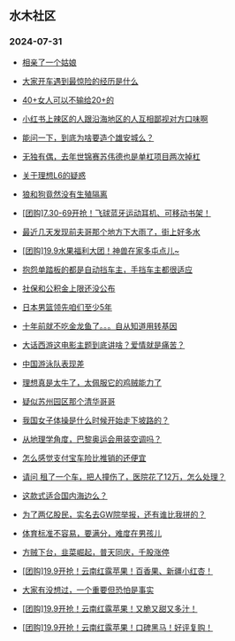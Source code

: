 ## 水木社区 
### 2024-07-31

+ [相亲了一个姑娘](https://www.newsmth.net/nForum/article/Love/6304549)

+ [大家开车遇到最惊险的经历是什么](https://www.newsmth.net/nForum/article/AutoWorld/1944883025)

+ [40+女人可以不输给20+的](https://www.newsmth.net/nForum/article/FamilyLife/1766796261)

+ [小红书上辣区的人跟沿海地区的人互相鄙视对方口味啊](https://www.newsmth.net/nForum/article/Food/1717132)

+ [能问一下，到底为啥要造个雄安城么？](https://www.newsmth.net/nForum/article/OurEstate/3047100)

+ [无独有偶，去年世锦赛苏伟德也是单杠项目两次掉杠](https://www.newsmth.net/nForum/article/Olympic/1550828)

+ [关于理想L6的疑惑](https://www.newsmth.net/nForum/article/GreenAuto/1638597)

+ [狼和狗竟然没有生殖隔离](https://www.newsmth.net/nForum/article/Emprise/389419)

+ [[团购]7.30-69开抢！飞球蓝牙运动耳机、可移动书架！](https://www.newsmth.net/nForum/article/ADAgent_TG/1323897)

+ [最近几天发现前夫哥那个地方下大雨了，街上好多水](https://www.newsmth.net/nForum/article/MyFamily/273061)

+ [[团购]19.9水果福利大团！神兽在家多屯点儿~](https://www.newsmth.net/nForum/article/ADAgent_TG/1323950)

+ [抱怨单踏板的都是自动挡车主，手挡车主都很适应](https://www.newsmth.net/nForum/article/GreenAuto/1229660)

+ [社保和公积金上限还没公布](https://www.newsmth.net/nForum/article/WorkingLife/122356)

+ [日本男篮领先咱们至少5年](https://www.newsmth.net/nForum/article/BasketballForum/4931204)

+ [十年前就不吃金龙鱼了。。。自从知道用转基因](https://www.newsmth.net/nForum/article/Food/1716916)

+ [大话西游这电影主题到底讲啥？爱情就是痛苦？](https://www.newsmth.net/nForum/article/Movielife/13239)

+ [中国游泳队表现差](https://www.newsmth.net/nForum/article/Olympic/1553179)

+ [理想真是太牛了，太佩服它的鸡贼能力了](https://www.newsmth.net/nForum/article/GreenAuto/1639551)

+ [疑似苏州园区那个清华哥哥](https://www.newsmth.net/nForum/article/WorkingLife/122010)

+ [我国女子体操是什么时候开始走下坡路的？](https://www.newsmth.net/nForum/article/Olympic/1553186)

+ [从地理学角度，巴黎奥运会用装空调吗？](https://www.newsmth.net/nForum/article/Geography/590366)

+ [怎么感觉支付宝车险比推销的还便宜](https://www.newsmth.net/nForum/article/AutoWorld/1944883013)

+ [请问 租了一个车，把人撞伤了，医院花了12万，怎么处理？](https://www.newsmth.net/nForum/article/AutoWorld/1944883676)

+ [这款式适合国内海边么？](https://www.newsmth.net/nForum/article/FashionShow/510791)

+ [为了两亿股民，实名去GW院举报，还有谁比我拼的？](https://www.newsmth.net/nForum/article/Stock/10896981)

+ [体育标准不容易，要满分，难度在男孩儿](https://www.newsmth.net/nForum/article/PreUnivEdu/193747)

+ [方贼下台，韭菜崛起，普天同庆，千股涨停](https://www.newsmth.net/nForum/article/Stock/10896745)

+ [[团购]19.9开抢！云南红露苹果！百香果、新疆小红杏！](https://www.newsmth.net/nForum/article/ADAgent_TG/1323950)

+ [大家有没想过，一个重要但恐怕是事实](https://www.newsmth.net/nForum/article/OurEstate/3048333)

+ [[团购]19.9开抢！云南红露苹果！又脆又甜又多汁！](https://www.newsmth.net/nForum/article/ADAgent_TG/1323950)

+ [[团购]19.9开抢！云南红露苹果！口碑黑马！好评复购！](https://www.newsmth.net/nForum/article/ADAgent_TG/1323950)

